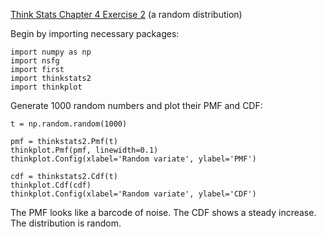 [Think Stats Chapter 4 Exercise 2](http://greenteapress.com/thinkstats2/html/thinkstats2005.html#toc41) (a random distribution)

Begin by importing necessary packages:

    import numpy as np
    import nsfg
    import first
    import thinkstats2
    import thinkplot

Generate 1000 random numbers and plot their PMF and CDF:

    t = np.random.random(1000)
    
    pmf = thinkstats2.Pmf(t)
    thinkplot.Pmf(pmf, linewidth=0.1)
    thinkplot.Config(xlabel='Random variate', ylabel='PMF')
    
    cdf = thinkstats2.Cdf(t)
    thinkplot.Cdf(cdf)
    thinkplot.Config(xlabel='Random variate', ylabel='CDF')
    
The PMF looks like a barcode of noise. The CDF shows a steady increase. The distribution is random.
